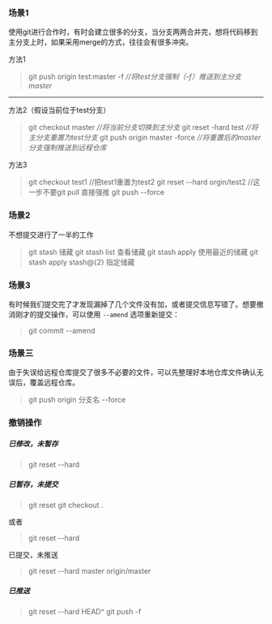 ### 场景1

使用git进行合作时，有时会建立很多的分支，当分支两两合并完，想将代码移到主分支上时，如果采用merge的方式，往往会有很多冲突。

方法1

> git push origin test:master -f           *//将test分支强制（-f）推送到主分支master*

------

方法2（假设当前位于test分支）

> git checkout master                          *//将当前分支切换到主分支*
> git reset -hard test                            *//将主分支重置为test分支*
> git push origin master -force             *//将重置后的master分支强制推送到远程仓库*

方法3

>git checkout test1     //把test1重置为test2
>git reset --hard orgin/test2  //这一步不要git pull 直接强推
>git push --force

### 场景2

不想提交进行了一半的工作

> git stash    储藏
> git  stash list   查看储藏
> git stash apply  使用最近的储藏
> git stash apply stash@{2}    指定储藏

### 场景3

有时候我们提交完了才发现漏掉了几个文件没有加，或者提交信息写错了。想要撤消刚才的提交操作，可以使用 `--amend` 选项重新提交：

> git commit --amend

### 场景三

由于失误给远程仓库提交了很多不必要的文件，可以先整理好本地仓库文件确认无误后，覆盖远程仓库。

> git push origin 分支名 --force

### 撤销操作

##### 已修改，未暂存

> git reset --hard

##### 已暂存，未提交

>git reset 
>git checkout .

或者

> git reset --hard

已提交，未推送

> git reset --hard master origin/master

##### 已推送

> git reset --hard HEAD^
> git push -f